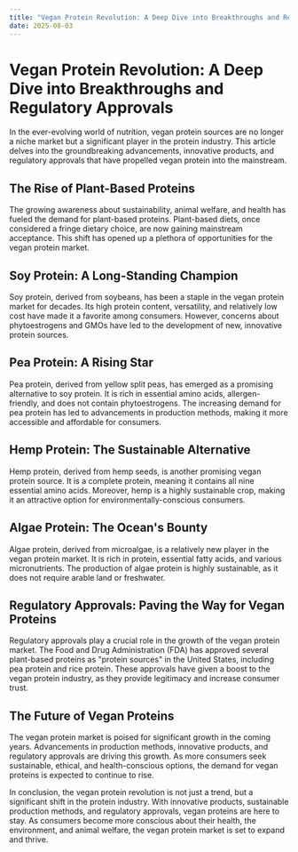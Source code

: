 ```yaml
---
title: "Vegan Protein Revolution: A Deep Dive into Breakthroughs and Regulatory Approvals"
date: 2025-08-03
---
```


 # Vegan Protein Revolution: A Deep Dive into Breakthroughs and Regulatory Approvals

In the ever-evolving world of nutrition, vegan protein sources are no longer a niche market but a significant player in the protein industry. This article delves into the groundbreaking advancements, innovative products, and regulatory approvals that have propelled vegan protein into the mainstream.

## The Rise of Plant-Based Proteins

The growing awareness about sustainability, animal welfare, and health has fueled the demand for plant-based proteins. Plant-based diets, once considered a fringe dietary choice, are now gaining mainstream acceptance. This shift has opened up a plethora of opportunities for the vegan protein market.

## Soy Protein: A Long-Standing Champion

Soy protein, derived from soybeans, has been a staple in the vegan protein market for decades. Its high protein content, versatility, and relatively low cost have made it a favorite among consumers. However, concerns about phytoestrogens and GMOs have led to the development of new, innovative protein sources.

## Pea Protein: A Rising Star

Pea protein, derived from yellow split peas, has emerged as a promising alternative to soy protein. It is rich in essential amino acids, allergen-friendly, and does not contain phytoestrogens. The increasing demand for pea protein has led to advancements in production methods, making it more accessible and affordable for consumers.

## Hemp Protein: The Sustainable Alternative

Hemp protein, derived from hemp seeds, is another promising vegan protein source. It is a complete protein, meaning it contains all nine essential amino acids. Moreover, hemp is a highly sustainable crop, making it an attractive option for environmentally-conscious consumers.

## Algae Protein: The Ocean's Bounty

Algae protein, derived from microalgae, is a relatively new player in the vegan protein market. It is rich in protein, essential fatty acids, and various micronutrients. The production of algae protein is highly sustainable, as it does not require arable land or freshwater.

## Regulatory Approvals: Paving the Way for Vegan Proteins

Regulatory approvals play a crucial role in the growth of the vegan protein market. The Food and Drug Administration (FDA) has approved several plant-based proteins as "protein sources" in the United States, including pea protein and rice protein. These approvals have given a boost to the vegan protein industry, as they provide legitimacy and increase consumer trust.

## The Future of Vegan Proteins

The vegan protein market is poised for significant growth in the coming years. Advancements in production methods, innovative products, and regulatory approvals are driving this growth. As more consumers seek sustainable, ethical, and health-conscious options, the demand for vegan proteins is expected to continue to rise.

In conclusion, the vegan protein revolution is not just a trend, but a significant shift in the protein industry. With innovative products, sustainable production methods, and regulatory approvals, vegan proteins are here to stay. As consumers become more conscious about their health, the environment, and animal welfare, the vegan protein market is set to expand and thrive.